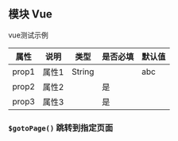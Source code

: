 
## 模块 Vue
vue测试示例

| 属性 | 说明 | 类型 | 是否必填 | 默认值 |
| --- | --- | --- | --- | --- |
| prop1 | 属性1 | String |  | abc |
| prop2 | 属性2 |  | 是 |  |
| prop3 | 属性3 |  | 是 |  |


### `$gotoPage()` 跳转到指定页面